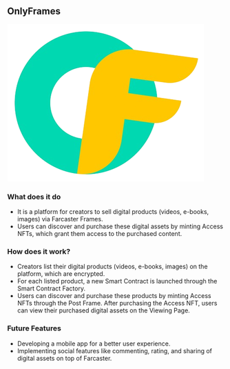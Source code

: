 ## OnlyFrames

![logo](onlyframes.png)

### What does it do

- It is a platform for creators to sell digital products (videos, e-books, images) via Farcaster Frames.
- Users can discover and purchase these digital assets by minting Access NFTs, which grant them access to the purchased content.

### How does it work?

- Creators list their digital products (videos, e-books, images) on the platform, which are encrypted.
- For each listed product, a new Smart Contract is launched through the Smart Contract Factory.
- Users can discover and purchase these products by minting Access NFTs through the Post Frame.
  After purchasing the Access NFT, users can view their purchased digital assets on the Viewing Page.

### Future Features

- Developing a mobile app for a better user experience.
- Implementing social features like commenting, rating, and sharing of digital assets on top of Farcaster.
